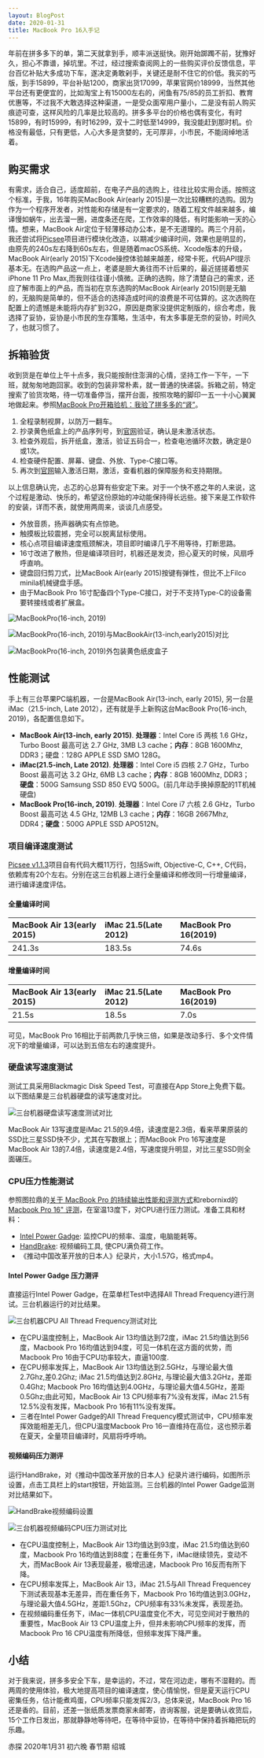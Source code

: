 ```yaml
---
layout: BlogPost
date: 2020-01-31
title: MacBook Pro 16入手记
---
```


年前在拼多多下的单，第二天就拿到手，顺丰派送挺快。刚开始踯躅不前，犹豫好久，担心不靠谱，掉坑里。不过，经过搜索查阅网上的一些购买评价反馈信息，平台百亿补贴大多成功下车，遂决定勇敢剁手，关键还是耐不住它的价低。<!-- more -->我买的丐版，到手15899，平台补贴1200，商家出货17099，苹果官网价18999，当然其他平台还有更便宜的，比如淘宝上有15000左右的，闲鱼有75/85的员工折扣、教育优惠等，不过我不大敢选择这种渠道，一是受众面窄用户量小，二是没有前人购买痕迹可查，这样风险的几率是比较高的。拼多多平台的价格也偶有变化，有时15899，有时15999，有时16299，双十二时低至14999，我没能赶到那时机。价格没有最低，只有更低，人心大多是贪婪的，无可厚非，小市民，不能阔绰地活着。

## 购买需求
有需求，适合自己，适度超前，在电子产品的选购上，往往比较实用合适。按照这个标准，于我，16年购买MacBook Air(early 2015)是一次比较糟糕的选购。因为作为一个程序开发者，对性能和存储是有一定要求的，随着工程文件越来越多，编译慢如蜗牛，出去溜一圈，进度条还在爬，工作效率的降低，有时能影响一天的心情。想来，MacBook Air定位于轻薄移动办公本，是不无道理的。两三个月前，我还尝试将[Picsee](https://picsee.chitaner.com)项目进行模块化改造，以期减少编译时间，效果也是明显的，由原先的240s左右降到60s左右，但是随着macOS系统、Xcode版本的升级，MacBook Air(early 2015)下Xcode操控体验越来越差，经常卡死，代码API提示基本无。在选购产品这一点上，老婆是胆大勇往而不计后果的，最近搓搓着想买iPhone 11 Pro Max,而我则往往谨小慎微。正确的选购，除了清楚自己的需求，还应了解市面上的产品，而当初在京东选购的MacBook Air(early 2015)则是无脑的，无脑购是简单的，但不适合的选择造成时间的浪费是不可估算的。这次选购在配置上的遗憾是未能将内存扩到32G，原因是商家没提供定制版的，综合考虑，我选择了妥协，妥协是小市民的生存策略，生活中，有太多事是无奈的妥协，时间久了，也就习惯了。

## 拆箱验货
收到货是在单位上午十点多，我只能按耐住澎湃的心情，坚持工作一下午，一下班，就匆匆地跑回家。收到的包装非常朴素，就一普通的快递袋。拆箱之前，特定搜索了验货攻略，待一切准备停当，摆开台面，按照攻略的脚印一五一十小心翼翼地做起来。参照[MacBook Pro开箱验机：我验了拼多多的“肾”](https://post.smzdm.com/p/akmrgm2k/)。

1. 全程录制视屏，以防万一翻车。
2. 抄录黄色纸盒上的产品序列号，到[官网](https://checkcoverage.apple.com/cn/zh)验证，确认是未激活状态。
3. 检查外观后，拆开纸盒，激活，验证五码合一，检查电池循环次数，确定是0或1次。
4. 检查硬件配置、屏幕、键盘、外放、Type-C接口等。
5. 再次到[官网](https://checkcoverage.apple.com/cn/zh)输入激活日期，激活，查看机器的保障服务和支持期限。

以上信息确认完，忐忑的心总算有些安定下来。对于一个快不惑之年的人来说，这个过程是激动、快乐的，希望这份原始的冲动能保持得长远些。接下来是工作软件的安装，详而不表，就使用两周来，谈谈几点感受。

- 外放音质，扬声器确实有点惊艳。
- 触摸板比较震撼，完全可以脱离鼠标使用。
- 核心点项目编译速度瓶颈解决，项目即时编译几乎不用等待，打断思路。
- 16寸改进了散热，但是编译项目时，机器还是发烫，担心夏天的时候，风扇呼呼直响。
- 键盘回归剪刀式，比MacBook Air(early 2015)按键有弹性，但比不上Filco minila机械键盘手感。
- 由于MacBook Pro 16寸配备四个Type-C接口，对于不支持Type-C的设备需要转接线或者扩展盒。

![MacBookPro(16-inch, 2019)](./images/MacBook_Pro_16_Get_Record/MacBook_Pro_16.png)

![MacBookPro(16-inch, 2019)与MacBookAir(13-inch,early2015)对比](./images/MacBook_Pro_16_Get_Record/pro_air_compare.png)

![MacBookPro(16-inch, 2019)外包装黄色纸皮盒子](./images/MacBook_Pro_16_Get_Record/yellow_box.png)

## 性能测试
手上有三台苹果PC端机器，一台是MacBook Air(13-inch, early 2015), 另一台是iMac（21.5-inch, Late 2012），还有就是手上新购这台MacBook Pro(16-inch, 2019)，各配置信息如下。

- **MacBook Air(13-inch, early 2015)**. **处理器**：Intel Core i5 两核 1.6 GHz，Turbo Boost 最高可达 2.7 GHz, 3MB L3 cache；**内存**：8GB 1600Mhz, DDR3；硬盘：128G APPLE SSD SMO 128G。
- **iMac(21.5-inch, Late 2012)**. **处理器**：Intel Core i5 四核 2.7 GHz，Turbo Boost 最高可达 3.2 GHz, 6MB L3 cache；**内存**：8GB 1600Mhz, DDR3；**硬盘**：500G Samsung SSD 850 EVQ 500G。(前几年动手换掉原配的1T机械硬盘)
- **MacBook Pro(16-inch, 2019)**. **处理器**：Intel Core i7 六核 2.6 GHz，Turbo Boost 最高可达 4.5 GHz, 12MB L3 cache；**内存**：16GB 2667Mhz, DDR4；**硬盘**：500G APPLE SSD APO512N。

### 项目编译速度测试
[Picsee v1.1.3](https://picsee.chitaner.com)项目自有代码大概11万行，包括Swift, Objective-C, C++, C代码，依赖库有20个左右。分别在这三台机器上进行全量编译和修改同一行增量编译，进行编译速度评估。
#### 全量编译时间
| MacBook Air 13(early 2015)| iMac 21.5(Late 2012) | MacBook Pro 16(2019) |
|:--|:--|:--|
| 241.3s | 183.5s | 74.6s |
#### 增量编译时间
| MacBook Air 13(early 2015)| iMac 21.5(Late 2012) | MacBook Pro 16(2019) |
|:--|:--|:--|
| 21.5s | 18.5s | 7.0s |

可见，MacBook Pro 16相比于前两款几乎快三倍，如果是改动多行、多个文件情况下的增量编译，可以达到五倍左右的速度提升。
### 硬盘读写速度测试
测试工具采用Blackmagic Disk Speed Test，可直接在App Store上免费下载。以下图结果是三台机器硬盘的读写速度对比。

![三台机器硬盘读写速度测试对比](./images/MacBook_Pro_16_Get_Record/disk_test.png)

MacBook Air 13写速度是iMac 21.5的9.4倍，读速度是2.3倍，看来苹果原装的SSD比三星SSD快不少，尤其在写数据上；而MacBook Pro 16写速度是MacBook Air 13的7.4倍，读速度是2.4倍，写速度提升明显，对比三星SSD则全面碾压。
### CPU压力性能测试
参照图拉鼎的[关于 MacBook Pro 的持续输出性能和评测方式](https://imtx.me/archives/2834.html)和rebornixd的[Macbook Pro 16" 评测](https://rebornix.com/work/2019/12/31/rmbp16/)，在室温13度下，对CPU进行压力测试。准备工具和材料：

- [Intel Power Gadge](https://software.intel.com/en-us/articles/intel-power-gadget): 监控CPU的频率、温度，电脑能耗等。
- [HandBrake](https://handbrake.fr/): 视频编码工具, 使CPU满负荷工作。
- 《推动中国改革开放的日本人》纪录片，大小1.57G，格式mp4。

#### Intel Power Gadge 压力测评
直接运行Intel Power Gadge，在菜单栏Test中选择All Thread Frequency进行测试。三台机器运行的对比结果。

![三台机器CPU All Thread Frequency测试对比](./images/MacBook_Pro_16_Get_Record/cpu_all_thread_frequency_test.png)

- 在CPU温度控制上，MacBook Air 13均值达到72度，iMac 21.5均值达到56度，Macbook Pro 16均值达到94度，可见一体机在这方面的优势，而Macbook Pro 16由于CPU功率较大，直逼100度.
- 在CPU频率发挥上，MacBook Air 13均值达到2.5GHz，与理论最大值2.7Ghz,差0.2Ghz; iMac 21.5均值达到2.8GHz, 与理论最大值3.2GHz，差距0.4Ghz; Macbook Pro 16均值达到4.0GHz，与理论最大值4.5GHz，差距0.5Ghz;由此可知，MacBook Air 13 CPU频率有7%没有发挥，iMac 21.5有12.5%没有发挥，Macbook Pro 16有11%没有发挥。
- 三者在Intel Power Gadge的All Thread Frequency模式测试中，CPU频率发挥效能相差无几，但CPU温度Macbook Pro 16一直维持在高位，这也预示着在夏天，全量项目编译时，风扇将呼呼响。
#### 视频编码压力测评
运行HandBrake，对《推动中国改革开放的日本人》纪录片进行编码，如图所示设置，点击工具栏上的start按钮，开始监测。三台机器的Intel Power Gadge监测对比结果如下。

![HandBrake视频编码设置](./images/MacBook_Pro_16_Get_Record/HandBrake_set.png)

![三台机器视频编码CPU压力测试对比](./images/MacBook_Pro_16_Get_Record/cpu_video_test.png)

- 在CPU温度控制上，MacBook Air 13均值达到93度，iMac 21.5均值达到60度，Macbook Pro 16均值达到88度；在重任务下，iMac继续领先，变动不大，而MacBook Air 13表现最差，极增迅速，Macbook Pro 16反而有所下降。
- 在CPU频率发挥上，MacBook Air 13，iMac 21.5与All Thread Frequencey下测试表现基本无差异，而在重任务下，Macbook Pro 16均值达到3.0GHz，与理论最大值4.5GHz，差距1.5Ghz，CPU频率有33%未发挥，表现差劲。
- 在视频编码重任务下，iMac一体机CPU温度变化不大，可见空间对于散热的重要性，MacBook Air 13 CPU温度上升，但并未影响CPU频率的发挥，而Macbook Pro 16 CPU温度有所降低，但频率发挥下降严重。
## 小结
对于我来说，拼多多安全下车，是幸运的，不过，常在河边走，哪有不湿鞋的。而两周的使用体验，极大地提高项目的编译速度，使心情愉悦，但是夏天运行CPU密集任务，估计能煮鸡蛋，CPU频率只能发挥2/3，总体来说，MacBook Pro 16还是香的。目前，还差一张纸质发票商家未邮寄，咨询客服，说是要确认收货后，15个工作日发出，那就静静地等待吧，在等待中妥协，在等待中保持着拆箱把玩的乐趣。

赤探 2020年1月31 初六晚 春节期 绍城